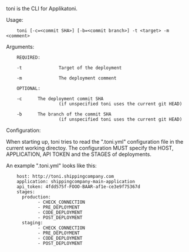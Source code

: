 toni is the CLI for Applikatoni.

Usage:

        toni [-c=<commit SHA>] [-b=<commit branch>] -t <target> -m <comment>

Arguments:

        REQUIRED:

        -t              Target of the deployment

        -m              The deployment comment

        OPTIONAL:

        -c      The deployment commit SHA
                        (if unspecified toni uses the current git HEAD)

        -b      The branch of the commit SHA
                        (if unspecified toni uses the current git HEAD)

Configuration:

When starting up, toni tries to read the ".toni.yml" configuration file in the
current working directoy. The configuration MUST specify the HOST, APPLICATION,
API TOKEN and the STAGES of deployments.

An example ".toni.yml" looks like this:

        host: http://toni.shippingcompany.com
        application: shippingcompany-main-application
        api_token: 4fdd575f-FOOO-BAAR-af1e-ce3e9f75367d
        stages:
          production:
                - CHECK_CONNECTION
                - PRE_DEPLOYMENT
                - CODE_DEPLOYMENT
                - POST_DEPLOYMENT
          staging:
                - CHECK_CONNECTION
                - PRE_DEPLOYMENT
                - CODE_DEPLOYMENT
                - POST_DEPLOYMENT
